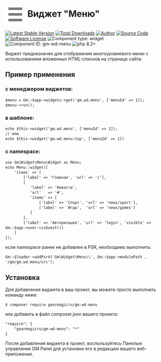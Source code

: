 # <img src="https://raw.githubusercontent.com/gearmagicru/gm-wd-menu/refs/heads/master/assets/images/icon.svg" width="64px" height="64px" align="absmiddle"> Виджет "Меню"

[![Latest Stable Version](https://img.shields.io/packagist/v/gearmagicru/gm-wd-menu.svg)](https://packagist.org/packages/gearmagicru/gm-wd-menu)
[![Total Downloads](https://img.shields.io/packagist/dt/gearmagicru/gm-wd-menu.svg)](https://packagist.org/packages/gearmagicru/gm-wd-menu)
[![Author](https://img.shields.io/badge/author-anton.tivonenko@gmail.com-blue.svg)](mailto:anton.tivonenko@gmail)
[![Source Code](https://img.shields.io/badge/source-gearmagicru/gm--wd--menu-blue.svg)](https://github.com/gearmagicru/gm-wd-menu)
[![Software License](https://img.shields.io/badge/license-MIT-brightgreen.svg)](https://github.com/gearmagicru/gm-wd-menu/blob/master/LICENSE)
![Component type: widget](https://img.shields.io/badge/component%20type-widget-green.svg)
![Component ID: gm-wd-menu](https://img.shields.io/badge/component%20id-gm.wd.menu-green.svg)
![php 8.2+](https://img.shields.io/badge/php-min%208.2-red.svg)

Виджет предназначен для отображения многоуровневого меню с использованием вложенных HTML-списков на странице сайта.

## Пример применения
### с менеджером виджетов:
```
$menu = Gm::$app->widgets->get('gm.wd.menu', ['menuId' => 1]);
$menu->run();
```
### в шаблоне:
```
echo $this->widget('gm.wd.menu', ['menuId' => 1]);
// или
echo $this->widget('gm.wd.menu:top', ['menuId' => 1])
```
### с namespace:
```
use Gm\Widget\Menu\Widget as Menu;
echo Menu::widget([
    'items' => [
        ['label' => 'Главная', 'url' => '/'],
        [
           'label' => 'Новости',
           'url'   => '#',
           'items' => [
               ['label' => 'Спорт', 'url' => 'news/sport'],
               ['label' => 'Игры',  'url' => 'news/games']
           ]
        ],
        ['label' => 'Авторизация', 'url' => 'login', 'visible' => Gm::$app->user->isGuest()]
    ]
]);
```
если namespace ранее не добавлен в PSR, необходимо выполнить:
```
Gm::$loader->addPsr4('Gm\Widget\Menu\\', Gm::$app->modulePath . '/gm/gm.wd.menu/src');
```

## Установка

Для добавления виджета в ваш проект, вы можете просто выполнить команду ниже:

```
$ composer require gearmagicru/gm-wd-menu
```

или добавить в файл composer.json вашего проекта:
```
"require": {
    "gearmagicru/gm-wd-menu": "*"
}
```

После добавления виджета в проект, воспользуйтесь Панелью управления GM Panel для установки его в редакцию вашего веб-приложения.
